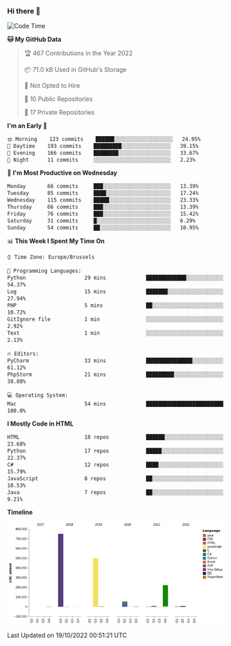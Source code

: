 ### Hi there 👋

<!--START_SECTION:waka-->
![Code Time](http://img.shields.io/badge/Code%20Time-1%2C128%20hrs%201%20min-blue)

**🐱 My GitHub Data** 

> 🏆 467 Contributions in the Year 2022
 > 
> 📦 71.0 kB Used in GitHub's Storage 
 > 
> 🚫 Not Opted to Hire
 > 
> 📜 10 Public Repositories 
 > 
> 🔑 17 Private Repositories  
 > 
**I'm an Early 🐤** 

```text
🌞 Morning    123 commits    ██████░░░░░░░░░░░░░░░░░░░   24.95% 
🌆 Daytime    193 commits    █████████░░░░░░░░░░░░░░░░   39.15% 
🌃 Evening    166 commits    ████████░░░░░░░░░░░░░░░░░   33.67% 
🌙 Night      11 commits     ░░░░░░░░░░░░░░░░░░░░░░░░░   2.23%

```
📅 **I'm Most Productive on Wednesday** 

```text
Monday       66 commits     ███░░░░░░░░░░░░░░░░░░░░░░   13.39% 
Tuesday      85 commits     ████░░░░░░░░░░░░░░░░░░░░░   17.24% 
Wednesday    115 commits    █████░░░░░░░░░░░░░░░░░░░░   23.33% 
Thursday     66 commits     ███░░░░░░░░░░░░░░░░░░░░░░   13.39% 
Friday       76 commits     ███░░░░░░░░░░░░░░░░░░░░░░   15.42% 
Saturday     31 commits     █░░░░░░░░░░░░░░░░░░░░░░░░   6.29% 
Sunday       54 commits     ██░░░░░░░░░░░░░░░░░░░░░░░   10.95%

```


📊 **This Week I Spent My Time On** 

```text
⌚︎ Time Zone: Europe/Brussels

💬 Programming Languages: 
Python                   29 mins             █████████████░░░░░░░░░░░░   54.37% 
Log                      15 mins             ███████░░░░░░░░░░░░░░░░░░   27.94% 
PHP                      5 mins              ██░░░░░░░░░░░░░░░░░░░░░░░   10.72% 
GitIgnore file           1 min               ░░░░░░░░░░░░░░░░░░░░░░░░░   2.92% 
Text                     1 min               ░░░░░░░░░░░░░░░░░░░░░░░░░   2.13%

🔥 Editors: 
PyCharm                  33 mins             ███████████████░░░░░░░░░░   61.12% 
PhpStorm                 21 mins             █████████░░░░░░░░░░░░░░░░   38.88%

💻 Operating System: 
Mac                      54 mins             █████████████████████████   100.0%

```

**I Mostly Code in HTML** 

```text
HTML                     18 repos            ██████░░░░░░░░░░░░░░░░░░░   23.68% 
Python                   17 repos            █████░░░░░░░░░░░░░░░░░░░░   22.37% 
C#                       12 repos            ████░░░░░░░░░░░░░░░░░░░░░   15.79% 
JavaScript               8 repos             ██░░░░░░░░░░░░░░░░░░░░░░░   10.53% 
Java                     7 repos             ██░░░░░░░░░░░░░░░░░░░░░░░   9.21%

```


**Timeline**

![Chart not found](https://raw.githubusercontent.com/guillaumedeplancke/guillaumedeplancke/main/charts/bar_graph.png) 


 Last Updated on 19/10/2022 00:51:21 UTC
<!--END_SECTION:waka-->

